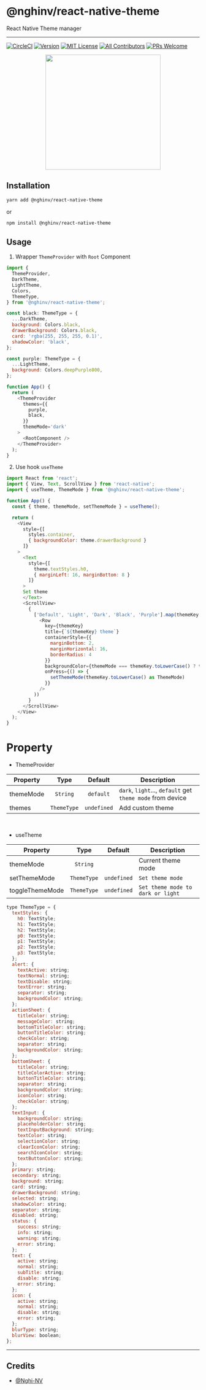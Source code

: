 # @nghinv/react-native-theme

React Native Theme manager

---

[![CircleCI](https://circleci.com/gh/nghinv-software/react-native-theme.svg?style=svg)](https://circleci.com/gh/nghinv-software/react-native-theme)
[![Version][version-badge]][package]
[![MIT License][license-badge]][license]
[![All Contributors][all-contributors-badge]][all-contributors]
[![PRs Welcome][prs-welcome-badge]][prs-welcome]

<p align="center">
<img src="./assets/demo.gif" width="300"/>
</p>

## Installation

```sh
yarn add @nghinv/react-native-theme
```

or 

```sh
npm install @nghinv/react-native-theme
```

## Usage

1. Wrapper `ThemeProvider` with `Root` Component
```js
import { 
  ThemeProvider, 
  DarkTheme, 
  LightTheme, 
  Colors, 
  ThemeType,
} from '@nghinv/react-native-theme';

const black: ThemeType = {
  ...DarkTheme,
  background: Colors.black,
  drawerBackground: Colors.black,
  card: 'rgba(255, 255, 255, 0.1)',
  shadowColor: 'black',
};

const purple: ThemeType = {
  ...LightTheme,
  background: Colors.deepPurple800,
};

function App() {
  return (
    <ThemeProvider
      themes={{
        purple,
        black,
      }}
      themeMode='dark'
    >
      <RootComponent />
    </ThemeProvider>
  );
}
```

2. Use hook `useTheme`

```js
import React from 'react';
import { View, Text, ScrollView } from 'react-native';
import { useTheme, ThemeMode } from '@nghinv/react-native-theme';

function App() {
  const { theme, themeMode, setThemeMode } = useTheme();

  return (
    <View 
      style={[
        styles.container, 
        { backgroundColor: theme.drawerBackground }
      ]}
    >
      <Text 
        style={[
          theme.textStyles.h0, 
          { marginLeft: 16, marginBottom: 8 }
        ]}
      >
      Set theme
      </Text>
      <ScrollView>
        {
          ['Default', 'Light', 'Dark', 'Black', 'Purple'].map(themeKey => (
            <Row
              key={themeKey}
              title={`${themeKey} theme`}
              containerStyle={{ 
                marginBottom: 2, 
                marginHorizontal: 16, 
                borderRadius: 4 
              }}
              backgroundColor={themeMode === themeKey.toLowerCase() ? theme.selected : undefined}
              onPress={() => {
                setThemeMode(themeKey.toLowerCase() as ThemeMode)
              }}
            />
          ))
        }
      </ScrollView>
    </View>
  );
}
```

# Property

* ThemeProvider

| Property | Type | Default | Description |
|----------|:----:|:-------:|-------------|
| themeMode | `String` | `default` | `dark`, `light`..., `default` get `theme mode` from device |
| themes | `ThemeType` | `undefined` | Add custom theme |

<br/>

* useTheme

| Property | Type | Default | Description |
|----------|:----:|:-------:|-------------|
| themeMode | `String` |  | Current theme mode |
| setThemeMode | `ThemeType` | `undefined` | `Set theme mode` |
| toggleThemeMode | `ThemeType` | `undefined` | `Set theme mode to dark or light` |

```js
type ThemeType = {
  textStyles: {
    h0: TextStyle;
    h1: TextStyle;
    h2: TextStyle;
    p0: TextStyle;
    p1: TextStyle;
    p2: TextStyle;
    p3: TextStyle;
  };
  alert: {
    textActive: string;
    textNormal: string;
    textDisable: string;
    textError: string;
    separator: string;
    backgroundColor: string;
  };
  actionSheet: {
    titleColor: string;
    messageColor: string;
    bottomTitleColor: string;
    buttonTitleColor: string;
    checkColor: string;
    separator: string;
    backgroundColor: string;
  };
  bottomSheet: {
    titleColor: string;
    titleColorActive: string;
    buttonTitleColor: string;
    separator: string;
    backgroundColor: string;
    iconColor: string;
    checkColor: string;
  };
  textInput: {
    backgroundColor: string;
    placeholderColor: string;
    textInputBackground: string;
    textColor: string;
    selectionColor: string;
    clearIconColor: string;
    searchIconColor: string;
    textButtonColor: string;
  };
  primary: string;
  secondary: string;
  background: string;
  card: string;
  drawerBackground: string;
  selected: string;
  shadowColor: string;
  separator: string;
  disabled: string;
  status: {
    success: string;
    info: string;
    warning: string;
    error: string;
  };
  text: {
    active: string;
    normal: string;
    subTitle: string;
    disable: string;
    error: string;
  };
  icon: {
    active: string;
    normal: string;
    disable: string;
    error: string;
  };
  blurType: string;
  blurView: boolean;
};
```

---
## Credits

- [@Nghi-NV](https://github.com/Nghi-NV)

[version-badge]: https://img.shields.io/npm/v/@nghinv/react-native-theme.svg?style=flat-square
[package]: https://www.npmjs.com/package/@nghinv/react-native-theme
[license-badge]: https://img.shields.io/npm/l/@nghinv/react-native-theme.svg?style=flat-square
[license]: https://opensource.org/licenses/MIT
[all-contributors-badge]: https://img.shields.io/badge/all_contributors-1-orange.svg?style=flat-square
[all-contributors]: #contributors
[prs-welcome-badge]: https://img.shields.io/badge/PRs-welcome-brightgreen.svg?style=flat-square
[prs-welcome]: http://makeapullrequest.com
